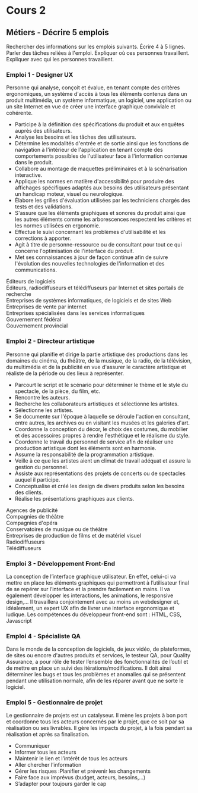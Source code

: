 # Cours 2
## Métiers - Décrire 5 emplois 
Rechercher des informations sur les emplois suivants. Écrire 4 à 5 lignes. Parler des tâches reliées à l'emploi. Expliquer où ces personnes travaillent. Expliquer avec qui les personnes travaillent. 

### Emploi 1 - Designer UX

Personne qui analyse, conçoit et évalue, en tenant compte des critères ergonomiques, un système d'accès à tous les éléments contenus dans un produit multimédia, un système informatique, un logiciel, une application ou un site Internet en vue de créer une interface graphique conviviale et cohérente.
* Participe à la définition des spécifications du produit et aux enquêtes auprès des utilisateurs.
* Analyse les besoins et les tâches des utilisateurs.
* Détermine les modalités d'entrée et de sortie ainsi que les fonctions de navigation à l'intérieur de l'application en tenant compte des comportements possibles de l'utilisateur face à l'information contenue dans le produit.
* Collabore au montage de maquettes préliminaires et à la scénarisation interactive.
* Applique les normes en matière d'accessibilité pour produire des affichages spécifiques adaptés aux besoins des utilisateurs présentant un handicap moteur, visuel ou neurologique.
* Élabore les grilles d'évaluation utilisées par les techniciens chargés des tests et des validations.
* S'assure que les éléments graphiques et sonores du produit ainsi que les autres éléments comme les arborescences respectent les critères et les normes utilisées en ergonomie.
* Effectue le suivi concernant les problèmes d'utilisabilité et les corrections à apporter.
* Agit à titre de personne-ressource ou de consultant pour tout ce qui concerne l'optimisation de l'interface du produit.
* Met ses connaissances à jour de façon continue afin de suivre l'évolution des nouvelles technologies de l'information et des communications.

Éditeurs de logiciels   
Éditeurs, radiodiffuseurs et télédiffuseurs par Internet et sites portails de recherche   
Entreprises de systèmes informatiques, de logiciels et de sites Web   
Entreprises de vente par internet   
Entreprises spécialisées dans les services informatiques   
Gouvernement fédéral   
Gouvernement provincial   

### Emploi 2 - Directeur artistique

Personne qui planifie et dirige la partie artistique des productions dans les domaines du cinéma, du théâtre, de la musique, de la radio, de la télévision, du multimédia et de la publicité en vue d'assurer le caractère artistique et réaliste de la période ou des lieux à représenter.

* Parcourt le script et le scénario pour déterminer le thème et le style du spectacle, de la pièce, du film, etc.
* Rencontre les auteurs.
* Recherche les collaborateurs artistiques et sélectionne les artistes.
* Sélectionne les artistes.
* Se documente sur l'époque à laquelle se déroule l'action en consultant, entre autres, les archives ou en visitant les musées et les galeries d'art.
* Coordonne la conception du décor, le choix des costumes, du mobilier et des accessoires propres à rendre l'esthétique et le réalisme du style.
* Coordonne le travail du personnel de service afin de réaliser une production artistique dont les éléments sont en harmonie.
* Assume la responsabilité de la programmation artistique.
* Veille à ce que les artistes aient un climat de travail adéquat et assure la gestion du personnel.
* Assiste aux représentations des projets de concerts ou de spectacles auquel il participe.
* Conceptualise et créé les design de divers produits selon les besoins des clients.
* Réalise les présentations graphiques aux clients.

Agences de publicité   
Compagnies de théâtre   
Compagnies d'opéra   
Conservatoires de musique ou de théâtre   
Entreprises de production de films et de matériel visuel   
Radiodiffuseurs   
Télédiffuseurs   


### Emploi 3 - Développement Front-End

La conception de l’interface graphique utilisateur. En effet, celui-ci va mettre en place les éléments graphiques qui permettront à l’utilisateur final de se repérer sur l’interface et la prendre facilement en mains. Il va également développer les interactions, les animations, le responsive design,… Il travaillera conjointement avec au moins un webdesigner et, idéalement, un expert UX afin de livrer une interface ergonomique et ludique.
Les compétences du développeur front-end sont : HTML, CSS, Javascript

### Emploi 4 - Spécialiste QA

Dans le monde de la conception de logiciels, de jeux vidéo, de plateformes, de sites ou encore d'autres produits et services, le testeur QA, pour Quality Assurance, a pour rôle de tester l’ensemble des fonctionnalités de l’outil et de mettre en place un suivi des itérations/modifications. Il doit ainsi déterminer les bugs et tous les problèmes et anomalies qui se présentent pendant une utilisation normale, afin de les réparer avant que ne sorte le logiciel.


### Emploi 5 - Gestionnaire de projet

Le gestionnaire de projets est un catalyseur. Il mène les projets à bon port et coordonne tous les acteurs concernés par le projet, que ce soit par sa réalisation ou ses livrables. Il gère les impacts du projet, à la fois pendant sa réalisation et après sa finalisation.

* Communiquer
* Informer tous les acteurs
* Maintenir le lien et l’intérêt de tous les acteurs
* Aller chercher l’information
* Gérer les risques :Planifier et prévenir les changements
* Faire face aux imprévus (budget, acteurs, besoins,…)
* S’adapter pour toujours garder le cap

